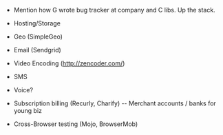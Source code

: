 - Mention how G wrote bug tracker at company and C libs. Up the stack.


- Hosting/Storage
- Geo (SimpleGeo)
- Email (Sendgrid)
- Video Encoding (http://zencoder.com/)
- SMS
- Voice?
- Subscription billing (Recurly, Charify)
-- Merchant accounts / banks for young biz
- Cross-Browser testing (Mojo, BrowserMob)
